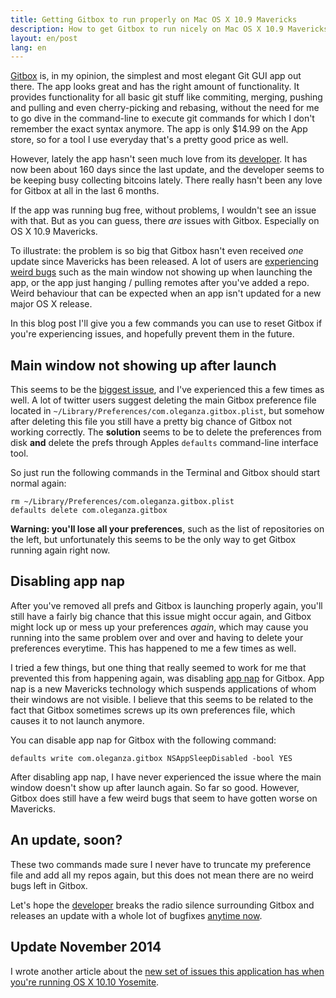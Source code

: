 ```yaml
---
title: Getting Gitbox to run properly on Mac OS X 10.9 Mavericks
description: How to get Gitbox to run nicely on Mac OS X 10.9 Mavericks. It's been so long since an update and it seems the app is dead. These tips will help you to run Gitbox smoothly on Mavericks
layout: en/post
lang: en
---
```


[Gitbox][gitbox] is, in my opinion, the simplest and most elegant Git GUI app out there. The app looks great and has the right amount of functionality. It provides functionality for all basic git stuff like commiting, merging, pushing and pulling and even cherry-picking and rebasing, without the need for me to go dive in the command-line to execute git commands for which I don't remember the exact syntax anymore. The app is only $14.99 on the App store, so for a tool I use everyday that's a pretty good price as well.

However, lately the app hasn't seen much love from its [developer][oleganza]. It has now been about 160 days since the last update, and the developer seems to be keeping busy collecting bitcoins lately. There really hasn't been any love for Gitbox at all in the last 6 months.

If the app was running bug free, without problems, I wouldn't see an issue with that. But as you can guess, there *are* issues with Gitbox. Especially on OS X 10.9 Mavericks.

To illustrate: the problem is so big that Gitbox hasn't even received *one* update since Mavericks has been released. A lot of users are [experiencing weird bugs][twitter-search] such as the main window not showing up when launching the app, or the app just hanging / pulling remotes after you've added a repo. Weird behaviour that can be expected when an app isn't updated for a new major OS X release.

In this blog post I'll give you a few commands you can use to reset Gitbox if you're experiencing issues, and hopefully prevent them in the future.

## Main window not showing up after launch

This seems to be the [biggest issue][twitter-main-window], and I've experienced this a few times as well. A lot of twitter users suggest deleting the main Gitbox preference file located in `~/Library/Preferences/com.oleganza.gitbox.plist`, but somehow after deleting this file you still have a pretty big chance of Gitbox not working correctly. The **solution** seems to be to delete the preferences from disk **and** delete the prefs through Apples `defaults` command-line interface tool.

So just run the following commands in the Terminal and Gitbox should start normal again:

	rm ~/Library/Preferences/com.oleganza.gitbox.plist
	defaults delete com.oleganza.gitbox

**Warning: you'll lose all your preferences**, such as the list of repositories on the left, but unfortunately this seems to be the only way to get Gitbox running again right now.

## Disabling app nap

After you've removed all prefs and Gitbox is launching properly again, you'll still have a fairly big chance that this issue might occur again, and Gitbox might lock up or mess up your preferences *again*, which may cause you running into the same problem over and over and having to delete your preferences everytime. This has happened to me a few times as well.

I tried a few things, but one thing that really seemed to work for me that prevented this from happening again, was disabling [app nap][app-nap] for Gitbox. App nap is a new Mavericks technology which suspends applications of whom their windows are not visible. I believe that this seems to be related to the fact that Gitbox sometimes screws up its own preferences file, which causes it to not launch anymore.

You can disable app nap for Gitbox with the following command:

	defaults write com.oleganza.gitbox NSAppSleepDisabled -bool YES

After disabling app nap, I have never experienced the issue where the main window doesn't show up after launch again. So far so good. However, Gitbox does still have a few weird bugs that seem to have gotten worse on Mavericks.

## An update, soon?

These two commands made sure I never have to truncate my preference file and add all my repos again, but this does not mean there are no weird bugs left in Gitbox.

Let's hope the [developer][oleganza] breaks the radio silence surrounding Gitbox and releases an update with a whole lot of bugfixes [anytime now][twitter-mavericks-soon].

## Update November 2014

I wrote another article about the [new set of issues this application has when you're running OS X 10.10 Yosemite][yosemite-problems].

[gitbox]: http://www.gitboxapp.com
[oleganza]: https://twitter.com/oleganza
[app-nap]: http://www.apple.com/osx/advanced-technologies/
[twitter-main-window]: https://twitter.com/search?q=Gitbox%20main%20window
[twitter-search]: https://twitter.com/search?q=Gitbox%20update
[twitter-mavericks-soon]: https://twitter.com/gitboxapp/status/393259537517789184
[yosemite-problems]: /2014/11/getting-gitbox-to-run-on-os-x-10-10-yosemite/
